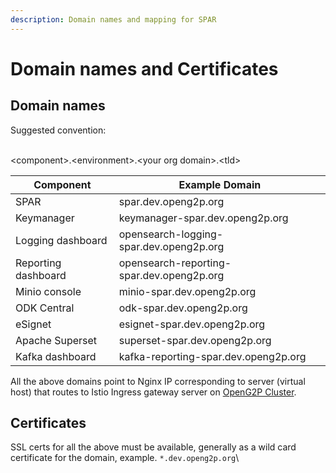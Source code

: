 ```yaml
---
description: Domain names and mapping for SPAR
---
```


# Domain names and Certificates

## Domain names <a href="#domain-names" id="domain-names"></a>

Suggested convention:

\
\<component>.\<environment>.\<your org domain>.\<tld>

| Component           | Example Domain                            |
| ------------------- | ----------------------------------------- |
| SPAR                | spar.dev.openg2p.org                      |
| Keymanager          | keymanager-spar.dev.openg2p.org           |
| Logging dashboard   | opensearch-logging-spar.dev.openg2p.org   |
| Reporting dashboard | opensearch-reporting-spar.dev.openg2p.org |
| Minio console       | minio-spar.dev.openg2p.org                |
| ODK Central         | odk-spar.dev.openg2p.org                  |
| eSignet             | esignet-spar.dev.openg2p.org              |
| Apache Superset     | superset-spar.dev.openg2p.org             |
| Kafka dashboard     | kafka-reporting-spar.dev.openg2p.org      |

All the above domains point to Nginx IP corresponding to server (virtual host) that routes to Istio Ingress gateway server on [OpenG2P Cluster](https://docs.openg2p.org/deployment/base-infrastructure/openg2p-cluster).

## Certificates

SSL certs for all the above must be available, generally as a wild card certificate for the domain, example. `*.dev.openg2p.org`\
